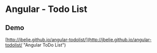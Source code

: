 # Angular - Todo List

## Demo
[http://jbelie.github.io/angular-todolist/](http://jbelie.github.io/angular-todolist/ "Angular ToDo List")
